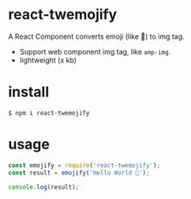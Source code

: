 # react-twemojify

A React Component converts emoji (like 🙆) to img tag.

- Support web component img tag, like `amp-img`.
- lightweight (x kb)

# install

```
$ npm i react-twemojify
```

# usage

```js
const emojify = require('react-twemojify');
const result = emojify('Hello World 🙆');

console.log(result);
```
